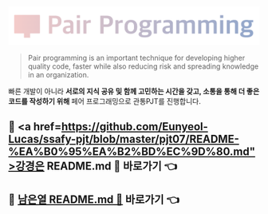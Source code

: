 <img src="README.assets/Screenshot 7.png" />

> Pair programming is an important technique for developing higher quality code, faster while also reducing risk and spreading knowledge in an organization.

빠른 개발이 아니라 **서로의 지식 공유 및 함께 고민하는 시간을 갖고, 소통을 통해 더 좋은 코드를 작성하기 위해** 페어 프로그래밍으로 관통PJT를 진행합니다.



## 📌 <a href=https://github.com/Eunyeol-Lucas/ssafy-pjt/blob/master/pjt07/README-%EA%B0%95%EA%B2%BD%EC%9D%80.md">강경은 README.md 🔗</a> 바로가기 👈

## 📌 <a href="https://lab.ssafy.com/ney9083/pjt07/-/blob/master/README-%EB%82%A8%EC%9D%80%EC%97%B4.md">남은열 README.md 🔗</a> 바로가기 👈
